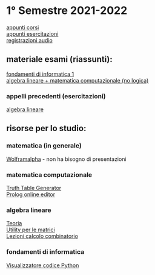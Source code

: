 # 1° Semestre 2021-2022
[appunti corsi](https://drive.google.com/drive/folders/1vxD3c678juomc8P4xPQry1CpsDwO8nm9)<br/>
[appunti esercitazioni](https://drive.google.com/drive/folders/1Q7z-zMgg9KwTbGaujarMTS3dJrdRuidA)<br/>
[registrazioni audio](https://drive.google.com/drive/folders/1-9_eJ4z39QJDtH9VE4yUMleXAF4UqJ9t)

## materiale esami (riassunti):
[fondamenti di informatica 1](https://wind-blouse-209.notion.site/Fondamenti-di-Informatica-1-8a867d523e474d6fa70648cc91dc7e2d)<br/>
[algebra lineare + matematica computazionale (no logica)](https://drive.google.com/drive/folders/1eZUHtg40yEQVZdXxwwuF7_GluB3q3TCd)

### appelli precedenti (esercitazioni)
[algebra lineare](https://drive.google.com/drive/folders/1Upz6TfzT7al_b0OHqk3AKYwu_9n9Yozr?usp=sharing)

## risorse per lo studio:
### matematica (in generale)
[Wolframalpha](https://www.wolframalpha.com/) - non ha bisogno di presentazioni

### matematica computazionale
[Truth Table Generator](https://web.stanford.edu/class/cs103/tools/truth-table-tool/)<br/>
[Prolog online editor](https://swish.swi-prolog.org/)

### algebra lineare
[Teoria](https://www.lezionidimatematica.net/indici/matrici.htm)<br/>
[Utility per le matrici](https://matrixcalc.org/en/)<br/>
[Lezioni calcolo combinatorio](https://youtube.com/playlist?list=PL056CC710F7E17321)

### fondamenti di informatica
[Visualizzatore codice Python](https://pythontutor.com/visualize.html#mode=edit)
